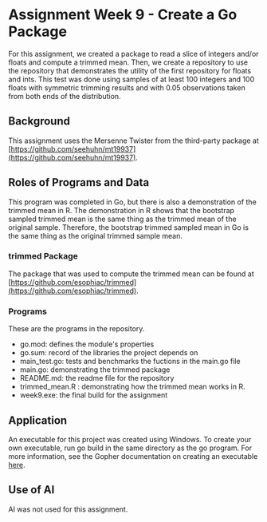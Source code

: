 # Assignment Week 9 - Create a Go Package
For this assignment, we created a package to read a slice of integers and/or floats and compute a trimmed mean. Then, we create a repository to use the repository that demonstrates the utility of the first repository for floats and ints. This test was done using samples of at least 100 integers and 100 floats with symmetric trimming results and with 0.05 observations taken from both ends of the distribution. 

## Background
This assignment uses the Mersenne Twister from the third-party package at [https://github.com/seehuhn/mt19937](https://github.com/seehuhn/mt19937).

## Roles of Programs and Data
This program was completed in Go, but there is also a demonstration of the trimmed mean in R. The demonstration in R shows that the bootstrap sampled trimmed mean is the same thing as the trimmed mean of the original sample. Therefore, the bootstrap trimmed sampled mean in Go is the same thing as the original trimmed sample mean.

### trimmed Package
The package that was used to compute the trimmed mean can be found at [https://github.com/esophiac/trimmed](https://github.com/esophiac/trimmed).

### Programs
These are the programs in the repository.
- go.mod: defines the module's properties
- go.sum: record of the libraries the project depends on
- main_test.go: tests and benchmarks the fuctions in the main.go file
- main.go: demonstrating the trimmed package
- README.md: the readme file for the repository
- trimmed_mean.R : demonstrating how the trimmed mean works in R.
- week9.exe: the final build for the assignment

## Application
An executable for this project was created using Windows. To create your own executable, run go build in the same directory as the go program. For more information, see the Gopher documentation on creating an executable [here](https://go.dev/doc/tutorial/compile-install).

## Use of AI
AI was not used for this assignment.